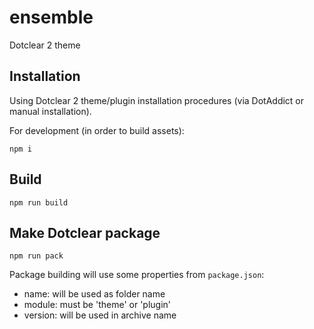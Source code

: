 # ensemble

Dotclear 2 theme

## Installation

Using Dotclear 2 theme/plugin installation procedures (via DotAddict or manual installation).

For development (in order to build assets):

```
npm i
```

## Build

```
npm run build
```

## Make Dotclear package

```
npm run pack
```

Package building will use some properties from `package.json`:

* name: will be used as folder name
* module: must be 'theme' or 'plugin'
* version: will be used in archive name
